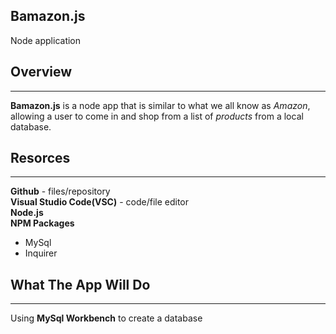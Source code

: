 ## Bamazon.js 
<span style="font-size:1em;">Node application
</span>

## Overview
-------------
**Bamazon.js** is a node app that is similar to what we all know as *Amazon*, allowing a user to come in and shop from a list of *products* from a local database. 

## Resorces
---------
**Github** - files/repository<br>
**Visual Studio Code(VSC)** - code/file editor<br>
**Node.js**<br>
**NPM Packages**
* MySql
* Inquirer

## What The App Will Do
-------
Using **MySql Workbench** to create a database   
